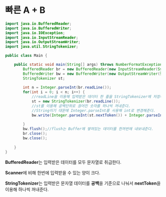 # 빠른 A + B

```java
import java.io.BufferedReader;
import java.io.BufferedWriter;
import java.io.IOException;
import java.io.InputStreamReader;
import java.io.OutputStreamWriter;
import java.util.StringTokenizer;

public class Main {

	public static void main(String[] args) throws NumberFormatException, IOException {
		BufferedReader br = new BufferedReader(new InputStreamReader(System.in));//읽기
		BufferedWriter bw = new BufferedWriter(new OutputStreamWriter(System.out));//내보내기
		StringTokenizer st;
		
		int n = Integer.parseInt(br.readLine());
		for(int i = 0; i < n; i++) {
            //readLine을 이용해 입력받은 데이터 한 줄을 StringTokenizer에 저장해준다
			st = new StringTokenizer(br.readLine());
            //st를 이용해 공백단위로 끊어진 숫자를 하나씩 꺼내준다.
            //String이기 대문에 Integer.parseInt를 사용해 int로 변경해준다.
			bw.write(Integer.parseInt(st.nextToken()) + Integer.parseInt(st.nextToken())+"\n");
			
		}
		bw.flush();//flush는 Buffer에 쌓여있는 데이터를 한꺼번에 내보내준다.
		br.close();
		bw.close();
	
	}
}
```



**BufferedReader**는 입력받은 데이터를 모두 문자열로 취급한다.

**Scanner**에 비해 한번에 입력받을 수 있는 양이 크다.

**StringTokenizer**는 입력받은 문자열 데이터를 **공백**을 기준으로 나눠서 **nextToken**을 이용해 하나씩 꺼내준다.


